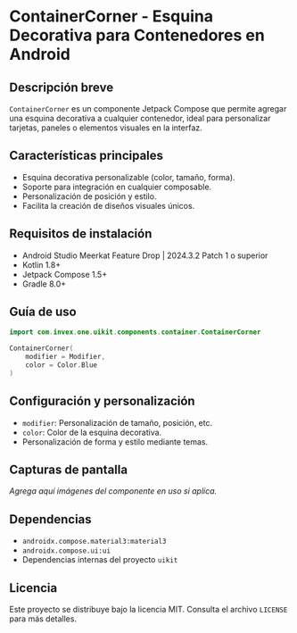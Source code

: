# ContainerCorner - Esquina Decorativa para Contenedores en Android

## Descripción breve
`ContainerCorner` es un componente Jetpack Compose que permite agregar una esquina decorativa a cualquier contenedor, ideal para personalizar tarjetas, paneles o elementos visuales en la interfaz.

## Características principales
- Esquina decorativa personalizable (color, tamaño, forma).
- Soporte para integración en cualquier composable.
- Personalización de posición y estilo.
- Facilita la creación de diseños visuales únicos.

## Requisitos de instalación
- Android Studio Meerkat Feature Drop | 2024.3.2 Patch 1 o superior
- Kotlin 1.8+
- Jetpack Compose 1.5+
- Gradle 8.0+

## Guía de uso
```kotlin
import com.invex.one.uikit.components.container.ContainerCorner

ContainerCorner(
    modifier = Modifier,
    color = Color.Blue
)
```

## Configuración y personalización
- `modifier`: Personalización de tamaño, posición, etc.
- `color`: Color de la esquina decorativa.
- Personalización de forma y estilo mediante temas.

## Capturas de pantalla
_Agrega aquí imágenes del componente en uso si aplica._

## Dependencias
- `androidx.compose.material3:material3`
- `androidx.compose.ui:ui`
- Dependencias internas del proyecto `uikit`

## Licencia
Este proyecto se distribuye bajo la licencia MIT. Consulta el archivo `LICENSE` para más detalles.

